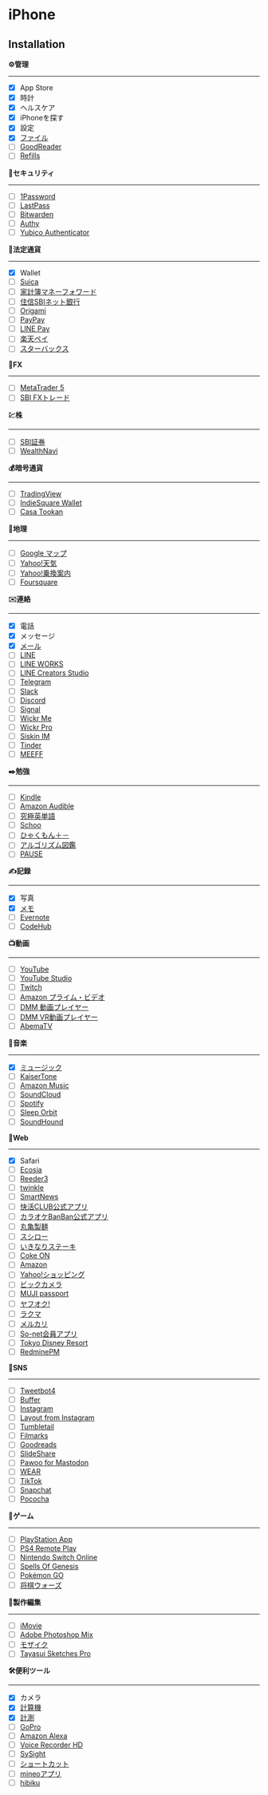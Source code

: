 # iPhone

## Installation
**⚙管理**
- - -
* [x] App Store
* [x] 時計
* [x] ヘルスケア
* [x] iPhoneを探す
* [x] 設定
* [x] [ファイル](https://itunes.apple.com/jp/app/%E3%83%95%E3%82%A1%E3%82%A4%E3%83%AB/id1232058109?mt=8)
* [ ] [GoodReader](https://apps.apple.com/jp/app/goodreader-pro-pdf-editor/id1451012117)
* [ ] [Refills](https://itunes.apple.com/jp/app/refills-%E3%82%AB%E3%83%AC%E3%83%B3%E3%83%80%E3%83%BC-%E3%82%B9%E3%82%B1%E3%82%B8%E3%83%A5%E3%83%BC%E3%83%AB%E5%B8%B3-%E3%82%B7%E3%82%B9%E3%83%86%E3%83%A0%E6%89%8B%E5%B8%B3/id341691394?mt=8)

**🚨セキュリティ**
- - -
* [ ] [1Password](https://itunes.apple.com/jp/app/1password/id568903335?mt=8)
* [ ] [LastPass](https://apps.apple.com/jp/app/lastpass-password-manager/id324613447)
* [ ] [Bitwarden](https://apps.apple.com/jp/app/bitwarden-%E3%83%91%E3%82%B9%E3%83%AF%E3%83%BC%E3%83%89%E3%83%9E%E3%83%8D%E3%83%BC%E3%82%B8%E3%83%A3%E3%83%BC/id1137397744)
* [ ] [Authy](https://itunes.apple.com/jp/app/authy/id494168017?mt=8)
* [ ] [Yubico Authenticator](https://apps.apple.com/jp/app/yubico-authenticator/id1476679808)

**🐚法定通貨**
- - -
* [x] Wallet
* [ ] [Suica](https://itunes.apple.com/jp/app/suica/id1156875272?mt=8)
* [ ] [家計簿マネーフォワード](https://itunes.apple.com/jp/app/%E5%AE%B6%E8%A8%88%E7%B0%BF%E3%83%9E%E3%83%8D%E3%83%BC%E3%83%95%E3%82%A9%E3%83%AF%E3%83%BC%E3%83%89-%E8%87%AA%E5%8B%95%E9%80%A3%E6%90%BA%E3%81%A7%E7%B0%A1%E5%8D%98-%E4%BA%BA%E6%B0%97%E3%81%AE%E5%AE%B6%E8%A8%88%E7%B0%BF/id594145971?mt=8) 
* [ ] [住信SBIネット銀行](https://itunes.apple.com/jp/app/%E4%BD%8F%E4%BF%A1sbi%E3%83%8D%E3%83%83%E3%83%88%E9%8A%80%E8%A1%8C/id436755036?mt=8)
* [ ] [Origami](https://itunes.apple.com/jp/app/origami-%E3%82%B9%E3%83%9E%E3%83%9B%E6%B1%BA%E6%B8%88%E3%82%A2%E3%83%97%E3%83%AA/id622474053?mt=8)
* [ ] [PayPay](https://itunes.apple.com/jp/app/paypay-qr%E3%82%B3%E3%83%BC%E3%83%89-%E3%83%90%E3%83%BC%E3%82%B3%E3%83%BC%E3%83%89%E3%81%A7%E6%94%AF%E6%89%95%E3%81%86%E3%82%B9%E3%83%9E%E3%83%9B%E3%82%A2%E3%83%97%E3%83%AA/id1435783608?mt=8)
* [ ] [LINE Pay](https://apps.apple.com/jp/app/line-pay-%E5%89%B2%E5%BC%95%E3%82%AF%E3%83%BC%E3%83%9D%E3%83%B3%E3%81%8C%E3%81%8A%E5%BE%97%E3%81%AA%E3%82%B9%E3%83%9E%E3%83%9B%E6%B1%BA%E6%B8%88%E3%82%A2%E3%83%97%E3%83%AA/id1449817412)
* [ ] [楽天ペイ](https://itunes.apple.com/jp/app/%E6%A5%BD%E5%A4%A9%E3%83%9A%E3%82%A4-%E3%82%AB%E3%83%BC%E3%83%89%E6%89%95%E3%81%84%E3%82%92%E3%82%A2%E3%83%97%E3%83%AA%E3%81%B2%E3%81%A8%E3%81%A4%E3%81%A7-%E6%A5%BD%E5%A4%A9%E3%83%9D%E3%82%A4%E3%83%B3%E3%83%88%E3%82%82%E4%BD%BF%E3%81%88%E3%82%8B/id1139755229?mt=8)
* [ ] [スターバックス](https://itunes.apple.com/jp/app/%E3%82%B9%E3%82%BF%E3%83%BC%E3%83%90%E3%83%83%E3%82%AF%E3%82%B9-%E3%82%B8%E3%83%A3%E3%83%91%E3%83%B3%E5%85%AC%E5%BC%8F%E3%83%A2%E3%83%90%E3%82%A4%E3%83%AB%E3%82%A2%E3%83%97%E3%83%AA/id1113037275?mt=8)

**💸FX**
- - -
* [ ] [MetaTrader 5](https://itunes.apple.com/jp/app/metatrader-5-%E5%A4%96%E5%9B%BD%E7%82%BA%E6%9B%BF-%E6%A0%AA%E5%BC%8F/id413251709?mt=8)
* [ ] [SBI FXトレード](https://itunes.apple.com/jp/app/sbi-fx%E3%83%88%E3%83%AC%E3%83%BC%E3%83%89-%E6%96%B0%E3%82%A2%E3%83%97%E3%83%AA%E3%83%AA%E3%83%AA%E3%83%BC%E3%82%B9/id1038696508?mt=8)

**💹株**
- - -
* [ ] [SBI証券](https://itunes.apple.com/jp/app/sbi%E8%A8%BC%E5%88%B8-%E6%A0%AA-%E3%82%A2%E3%83%97%E3%83%AA-%E6%A0%AA%E4%BE%A1-%E6%8A%95%E8%B3%87%E6%83%85%E5%A0%B1/id1240742779?mt=8)
* [ ] [WealthNavi](https://itunes.apple.com/jp/app/wealthnavi-%E3%82%A6%E3%82%A7%E3%83%AB%E3%82%B9%E3%83%8A%E3%83%93/id1181342875?mt=8)

**💰暗号通貨**
- - -
* [ ] [TradingView](https://itunes.apple.com/jp/app/tradingview/id1205990992?mt=8)
* [ ] [IndieSquare Wallet](https://itunes.apple.com/jp/app/indiesquare-wallet/id977972108?mt=8)
* [ ] [Casa Tookan](https://apps.apple.com/jp/app/casa-tookan/id1435616326)

**🌋地理**
- - -
* [ ] [Google マップ](https://itunes.apple.com/jp/app/google-%E3%83%9E%E3%83%83%E3%83%97/id585027354?mt=8)
* [ ] [Yahoo!天気](https://itunes.apple.com/jp/app/yahoo-%E5%A4%A9%E6%B0%97/id521974902?mt=8)
* [ ] [Yahoo!乗換案内](https://apps.apple.com/jp/app/yahoo-%E4%B9%97%E6%8F%9B%E6%A1%88%E5%86%85/id291676451)
* [ ] [Foursquare](https://itunes.apple.com/jp/app/foursquare-city-guide/id306934924?mt=8)

**✉️連絡**
- - -
* [x] 電話
* [x] メッセージ
* [x] [メール](https://itunes.apple.com/jp/app/%E3%83%A1%E3%83%BC%E3%83%AB/id1108187098?mt=8)
* [ ] [LINE](https://itunes.apple.com/jp/app/line/id443904275?mt=8)
* [ ] [LINE WORKS](https://apps.apple.com/jp/app/line-works/id1012129122)
* [ ] [LINE Creators Studio](https://apps.apple.com/jp/app/line-creators-studio/id1239684967)
* [ ] [Telegram](https://apps.apple.com/jp/app/telegram-messenger/id686449807)
* [ ] [Slack](https://itunes.apple.com/jp/app/slack/id618783545?mt=8)
* [ ] [Discord](https://itunes.apple.com/jp/app/discord/id985746746?mt=8)
* [ ] [Signal](https://apps.apple.com/jp/app/signal-private-messenger/id874139669)
* [ ] [Wickr Me](https://apps.apple.com/jp/app/wickr-me-private-messenger/id528962154)
* [ ] [Wickr Pro](https://apps.apple.com/jp/app/wickr-pro/id1200926568)
* [ ] [Siskin IM](https://apps.apple.com/jp/app/siskin-im/id1153516838)
* [ ] [Tinder](https://apps.apple.com/jp/app/tinder/id547702041)
* [ ] [MEEFF](https://apps.apple.com/jp/app/meeff-%E3%83%9F%E3%83%BC%E3%83%95/id1064381508)

**✒️勉強**
- - -
* [ ] [Kindle](https://itunes.apple.com/jp/app/kindle/id302584613?mt=8)
* [ ] [Amazon Audible](https://apps.apple.com/jp/app/amazon%E3%82%AA%E3%83%BC%E3%83%87%E3%82%A3%E3%82%AA%E3%83%96%E3%83%83%E3%82%AF-%E3%82%AA%E3%83%BC%E3%83%87%E3%82%A3%E3%83%96%E3%83%AB/id379693831)
* [ ] [究極英単語](https://itunes.apple.com/jp/app/%E7%A9%B6%E6%A5%B5%E8%8B%B1%E5%8D%98%E8%AA%9E/id556736118?mt=8)
* [ ] [Schoo](https://itunes.apple.com/jp/app/schoo-%E5%8B%95%E7%94%BB%E5%AD%A6%E7%BF%92%E3%82%A2%E3%83%97%E3%83%AA/id903311774?mt=8)
* [ ] [ひゃくもん＋－](https://itunes.apple.com/jp/app/%E3%81%B2%E3%82%83%E3%81%8F%E3%82%82%E3%82%93-%E5%9F%BA%E7%A4%8E%E8%A8%88%E7%AE%97%E5%8A%9B%E3%81%AE%E5%AE%9A%E7%9D%80-%E5%90%91%E4%B8%8A%E3%82%92%E5%9B%B3%E3%82%8B%E7%99%BE%E3%83%9E%E3%82%B9%E8%A8%88%E7%AE%97%E3%82%A2%E3%83%97%E3%83%AA/id1093683479?mt=8)
* [ ] [アルゴリズム図鑑](https://itunes.apple.com/jp/app/%E3%82%A2%E3%83%AB%E3%82%B4%E3%83%AA%E3%82%BA%E3%83%A0%E5%9B%B3%E9%91%91/id1047532631?mt=8)
* [ ] [PAUSE](https://itunes.apple.com/jp/app/pause-relaxation-at-your-fingertip/id991764216?mt=8)

**✍️記録**
- - -
* [x] 写真
* [x] [メモ](https://itunes.apple.com/jp/app/%E3%83%A1%E3%83%A2/id1110145109?mt=8)
* [ ] [Evernote](https://itunes.apple.com/jp/app/evernote/id281796108?mt=8)
* [ ] [CodeHub](https://itunes.apple.com/jp/app/codehub-a-client-for-github/id707173885?mt=8)

**📺動画**
- - -
* [ ] [YouTube](https://itunes.apple.com/jp/app/youtube/id544007664?mt=8)
* [ ] [YouTube Studio](https://apps.apple.com/jp/app/youtube-studio/id888530356)
* [ ] [Twitch](https://itunes.apple.com/jp/app/twitch/id460177396?mt=8)
* [ ] [Amazon プライム・ビデオ](https://apps.apple.com/jp/app/amazon-%E3%83%97%E3%83%A9%E3%82%A4%E3%83%A0-%E3%83%93%E3%83%87%E3%82%AA/id545519333)
* [ ] [DMM 動画プレイヤー](https://itunes.apple.com/jp/app/dmm-%E5%8B%95%E7%94%BB%E3%83%97%E3%83%AC%E3%82%A4%E3%83%A4%E3%83%BC/id663294738?mt=8)
* [ ] [DMM VR動画プレイヤー](https://apps.apple.com/jp/app/dmm-vr%E5%8B%95%E7%94%BB%E3%83%97%E3%83%AC%E3%82%A4%E3%83%A4%E3%83%BC/id1134925341)
* [ ] [AbemaTV](https://apps.apple.com/jp/app/abematv-%E3%82%A2%E3%83%99%E3%83%9E%E3%83%86%E3%82%A3%E3%83%BC%E3%83%B4%E3%82%A3%E3%83%BC/id1074866833)

**🎷音楽**
- - -
* [x] [ミュージック](https://itunes.apple.com/jp/app/%E3%83%9F%E3%83%A5%E3%83%BC%E3%82%B8%E3%83%83%E3%82%AF/id1108187390?mt=8)
* [ ] [KaiserTone](https://itunes.apple.com/jp/app/kaisertone-%E9%9F%B3%E6%A5%BD%E3%83%97%E3%83%AC%E3%82%A4%E3%83%A4%E3%83%BC-%E3%83%8F%E3%82%A4%E3%83%AC%E3%82%BE/id725299207?mt=8)
* [ ] [Amazon Music](https://itunes.apple.com/jp/app/amazon-music/id510855668?mt=8)
* [ ] [SoundCloud](https://itunes.apple.com/jp/app/soundcloud-%E9%9F%B3%E6%A5%BD-%E3%82%AA%E3%83%BC%E3%83%87%E3%82%A3%E3%82%AA/id336353151?mt=8)
* [ ] [Spotify](https://apps.apple.com/jp/app/spotify-%E3%81%8A%E6%B0%97%E3%81%AB%E5%85%A5%E3%82%8A%E3%81%AE%E9%9F%B3%E6%A5%BD%E3%82%84%E3%82%A2%E3%83%BC%E3%83%86%E3%82%A3%E3%82%B9%E3%83%88%E3%82%92%E7%99%BA%E8%A6%8B%E3%81%97%E3%82%88%E3%81%86/id324684580)
* [ ] [Sleep Orbit](https://itunes.apple.com/jp/app/sleep-orbit-%E3%83%AA%E3%83%A9%E3%83%83%E3%82%AF%E3%82%B9%E3%81%97%E3%81%9F3d%E3%82%B5%E3%82%A6%E3%83%B3%E3%83%89/id1215043393?mt=8)
* [ ] [SoundHound](https://apps.apple.com/jp/app/soundhound-%E9%9F%B3%E6%A5%BD%E6%A4%9C%E7%B4%A2%E8%AA%8D%E8%AD%98-%E3%83%97%E3%83%AC%E3%82%A4%E3%83%A4%E3%83%BC/id284972998)

**🏃Web**
- - -
* [x] Safari
* [ ] [Ecosia](https://apps.apple.com/jp/app/ecosia/id670881887)
* [ ] [Reeder3](https://itunes.apple.com/jp/app/reeder-3/id697846300?mt=8)
* [ ] [twinkle](https://itunes.apple.com/jp/app/twinkle/id463142843?mt=8)
* [ ] [SmartNews](https://apps.apple.com/jp/app/%E3%82%B9%E3%83%9E%E3%83%BC%E3%83%88%E3%83%8B%E3%83%A5%E3%83%BC%E3%82%B9/id579581125)
* [ ] [快活CLUB公式アプリ](https://itunes.apple.com/jp/app/%E5%BF%AB%E6%B4%BBclub%E5%85%AC%E5%BC%8F%E3%82%A2%E3%83%97%E3%83%AA/id958083643?mt=8)
* [ ] [カラオケBanBan公式アプリ](https://itunes.apple.com/jp/app/%E3%82%AB%E3%83%A9%E3%82%AA%E3%82%B1banban%E5%85%AC%E5%BC%8F%E3%82%A2%E3%83%97%E3%83%AA/id667211494?mt=8)
* [ ] [丸亀製麺](https://itunes.apple.com/jp/app/%E4%B8%B8%E4%BA%80%E8%A3%BD%E9%BA%BA/id587248280?mt=8)
* [ ] [スシロー](https://itunes.apple.com/jp/app/%E3%82%B9%E3%82%B7%E3%83%AD%E3%83%BC/id551682016?mt=8)
* [ ] [いきなりステーキ](https://itunes.apple.com/jp/app/%E3%81%84%E3%81%8D%E3%81%AA%E3%82%8A%E3%82%B9%E3%83%86%E3%83%BC%E3%82%AD%E5%85%AC%E5%BC%8F%E3%82%A2%E3%83%97%E3%83%AA/id1016803197?mt=8)
* [ ] [Coke ON](https://itunes.apple.com/jp/app/coke-on-%E3%82%B3%E3%82%AB-%E3%82%B3%E3%83%BC%E3%83%A9%E8%87%AA%E8%B2%A9%E6%A9%9F%E3%81%8C%E3%81%8A%E3%83%88%E3%82%AF%E3%81%AB%E6%A5%BD%E3%81%97%E3%81%8F%E3%81%AA%E3%82%8B%E3%82%A2%E3%83%97%E3%83%AA/id1088184021?mt=8)
* [ ] [Amazon](https://itunes.apple.com/jp/app/amazon-%E3%82%B7%E3%83%A7%E3%83%83%E3%83%94%E3%83%B3%E3%82%B0%E3%82%A2%E3%83%97%E3%83%AA/id374254473?mt=8)
* [ ] [Yahoo!ショッピング](https://itunes.apple.com/jp/app/yahoo-%E3%82%B7%E3%83%A7%E3%83%83%E3%83%94%E3%83%B3%E3%82%B0/id446016180?mt=8)
* [ ] [ビックカメラ](https://itunes.apple.com/jp/app/%E3%83%93%E3%83%83%E3%82%AF%E3%82%AB%E3%83%A1%E3%83%A9/id518593576?mt=8)
* [ ] [MUJI passport](https://apps.apple.com/jp/app/muji-passport/id631993791)
* [ ] [ヤフオク!](https://itunes.apple.com/jp/app/%E3%83%A4%E3%83%95%E3%82%AA%E3%82%AF/id356968629?mt=8)
* [ ] [ラクマ](https://itunes.apple.com/jp/app/%E3%83%A9%E3%82%AF%E3%83%9E-%E6%97%A7%E3%83%95%E3%83%AA%E3%83%AB-%E6%A5%BD%E5%A4%A9%E3%81%AE%E3%83%95%E3%83%AA%E3%83%9E%E3%82%A2%E3%83%97%E3%83%AA/id523497998?mt=8)
* [ ] [メルカリ](https://itunes.apple.com/jp/app/%E3%83%A1%E3%83%AB%E3%82%AB%E3%83%AA-%E3%81%8B%E3%82%93%E3%81%9F%E3%82%93%E8%B3%BC%E5%85%A5-%E5%87%BA%E5%93%81-%E3%83%95%E3%83%AA%E3%83%9E%E9%80%9A%E8%B2%A9%E3%82%A2%E3%83%97%E3%83%AA/id667861049?mt=8)
* [ ] [So-net会員アプリ](https://apps.apple.com/jp/app/so-net-%E4%BC%9A%E5%93%A1%E3%82%A2%E3%83%97%E3%83%AA/id1055953844)
* [ ] [Tokyo Disney Resort](https://itunes.apple.com/jp/app/tokyo-disney-resort-app/id1313147771?mt=8)
* [ ] [RedminePM](https://apps.apple.com/jp/app/redminepm/id631915897)

**📵SNS**
- - -
* [ ] [Tweetbot4](https://itunes.apple.com/jp/app/tweetbot-4-for-twitter/id1018355599?mt=8)
* [ ] [Buffer](https://itunes.apple.com/jp/app/buffer-manage-social-media/id490474324?mt=8)
* [ ] [Instagram](https://itunes.apple.com/jp/app/instagram/id389801252?mt=8)
* [ ] [Layout from Instagram](https://apps.apple.com/jp/app/layout-from-instagram/id967351793)
* [ ] [Tumbletail](https://itunes.apple.com/jp/app/tumbletail/id399603784?mt=8)
* [ ] [Filmarks](https://itunes.apple.com/jp/app/filmarks-%E3%83%95%E3%82%A3%E3%83%AB%E3%83%9E%E3%83%BC%E3%82%AF%E3%82%B9/id549126249?mt=8)
* [ ] [Goodreads](https://itunes.apple.com/jp/app/goodreads-book-reviews/id355833469?mt=8)
* [ ] [SlideShare](https://apps.apple.com/jp/app/linkedin-slideshare/id917418728)
* [ ] [Pawoo for Mastodon](https://itunes.apple.com/jp/app/pawoo-for-mastodon/id1229070679?mt=8)
* [ ] [WEAR](https://apps.apple.com/jp/app/wear-%E3%83%95%E3%82%A1%E3%83%83%E3%82%B7%E3%83%A7%E3%83%B3%E3%82%B3%E3%83%BC%E3%83%87%E3%82%A3%E3%83%8D%E3%83%BC%E3%83%88/id725208930)
* [ ] [TikTok](https://itunes.apple.com/jp/app/tiktok-%E3%83%86%E3%82%A3%E3%83%83%E3%82%AF%E3%83%88%E3%83%83%E3%82%AF/id1235601864?mt=8)
* [ ] [Snapchat](https://apps.apple.com/jp/app/snapchat/id447188370)
* [ ] [Pococha](https://apps.apple.com/jp/app/pococha-%E3%83%9D%E3%82%B3%E3%83%81%E3%83%A3-%E3%83%A9%E3%82%A4%E3%83%96%E9%85%8D%E4%BF%A1%E3%82%A2%E3%83%97%E3%83%AA/id1175969205)

**🎲ゲーム**
- - -
* [ ] [PlayStation App](https://apps.apple.com/jp/app/playstation-app/id410896080)
* [ ] [PS4 Remote Play](https://apps.apple.com/jp/app/ps4-remote-play/id1436192460)
* [ ] [Nintendo Switch Online](https://itunes.apple.com/jp/app/nintendo-switch-online/id1234806557?mt=8)
* [ ] [Spells Of Genesis](https://itunes.apple.com/jp/app/spells-of-genesis/id1163689873?mt=8)
* [ ] [Pokémon GO](https://itunes.apple.com/jp/app/pok%C3%A9mon-go/id1094591345?mt=8)
* [ ] [将棋ウォーズ](https://apps.apple.com/jp/app/%E5%B0%86%E6%A3%8B%E3%82%A6%E3%82%A9%E3%83%BC%E3%82%BA/id496801169)

**🎨製作編集**
- - -
* [ ] [iMovie](https://itunes.apple.com/jp/app/imovie/id377298193?mt=8)
* [ ] [Adobe Photoshop Mix](https://itunes.apple.com/jp/app/adobe-photoshop-mix-%E5%86%99%E7%9C%9F%E5%8A%A0%E5%B7%A5%E3%82%A2%E3%83%97%E3%83%AA/id885271158?mt=8)
* [ ] [モザイク](https://itunes.apple.com/jp/app/%E3%83%A2%E3%82%B6%E3%82%A4%E3%82%AF-%E3%81%BC%E3%81%8B%E3%81%97-%E3%83%A2%E3%82%B6%E3%82%A4%E3%82%AF%E5%8A%A0%E5%B7%A5%E3%82%A2%E3%83%97%E3%83%AA-%E6%9C%89%E6%96%99%E7%89%88/id1043821692?mt=8)
* [ ] [Tayasui Sketches Pro](https://itunes.apple.com/jp/app/tayasui-sketches-pro/id671867510?mt=8)

**🛠便利ツール**
- - -
* [x] カメラ
* [x] [計算機](https://itunes.apple.com/jp/app/%E8%A8%88%E7%AE%97%E6%A9%9F/id1069511488?mt=8)
* [x] [計測](https://itunes.apple.com/jp/app/%E8%A8%88%E6%B8%AC/id1383426740?mt=8)
* [ ] [GoPro](https://apps.apple.com/jp/app/gopro/id561350520)
* [ ] [Amazon Alexa](https://itunes.apple.com/jp/app/amazon-alexa/id944011620?mt=8)
* [ ] [Voice Recorder HD](https://itunes.apple.com/jp/app/voice-recorder-hd/id373045717?mt=8)
* [ ] [SySight](https://itunes.apple.com/jp/app/sysight/id568731681?mt=8)
* [ ] [ショートカット](https://itunes.apple.com/jp/app/workflow/id915249334?mt=8)
* [ ] [mineoアプリ](https://apps.apple.com/jp/app/mineo%E3%82%A2%E3%83%97%E3%83%AA/id1333502085)
* [ ] [hibiku](https://itunes.apple.com/jp/app/hibiku/id673366738?mt=8)
